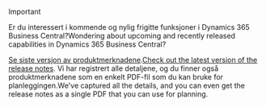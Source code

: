 > [!IMPORTANT]
>
> <span data-ttu-id="a94c8-101">Er du interessert i kommende og nylig frigitte funksjoner i Dynamics 365 Business Central?</span><span class="sxs-lookup"><span data-stu-id="a94c8-101">Wondering about upcoming and recently released capabilities in Dynamics 365 Business Central?</span></span>
>
> <span data-ttu-id="a94c8-102">[Se siste versjon av produktmerknadene](/business-applications-release-notes/April19/dynamics365-business-central/).</span><span class="sxs-lookup"><span data-stu-id="a94c8-102">[Check out the latest version of the release notes](/business-applications-release-notes/April19/dynamics365-business-central/).</span></span> <span data-ttu-id="a94c8-103">Vi har registrert alle detaljene, og du finner også produktmerknadene som en enkelt PDF-fil som du kan bruke for planleggingen.</span><span class="sxs-lookup"><span data-stu-id="a94c8-103">We've captured all the details, and you can even get the release notes as a single PDF that you can use for planning.</span></span>  
